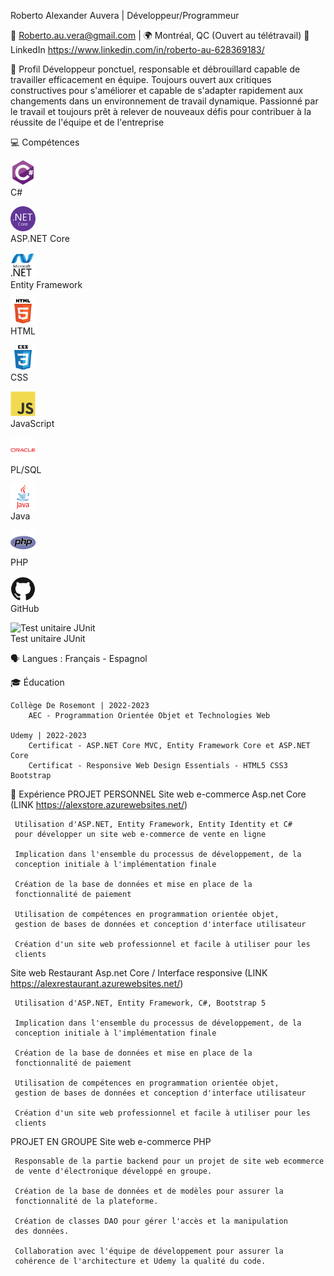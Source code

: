 Roberto Alexander Auvera | Développeur/Programmeur

📧 Roberto.au.vera@gmail.com | 🌍 Montréal, QC (Ouvert au télétravail)
🔗 LinkedIn https://www.linkedin.com/in/roberto-au-628369183/

👤 Profil
Développeur ponctuel, responsable et débrouillard capable de travailler efficacement en équipe. Toujours ouvert aux critiques constructives pour s'améliorer et capable de s'adapter rapidement aux changements dans un environnement de travail dynamique. Passionné par le travail et toujours prêt à relever de nouveaux défis pour contribuer à la réussite de l'équipe et de l'entreprise

💻 Compétences

<p>
  <img src="https://raw.githubusercontent.com/devicons/devicon/master/icons/csharp/csharp-original.svg" alt="C#" width="40" height="40" /><br>C#
</p>
<p>
  <img src="https://raw.githubusercontent.com/devicons/devicon/master/icons/dotnetcore/dotnetcore-original.svg" alt="ASP.NET Core" width="40" height="40" /><br>ASP.NET Core
</p>
<p>
  <img src="https://raw.githubusercontent.com/devicons/devicon/master/icons/dot-net/dot-net-original-wordmark.svg" alt="Entity Framework" width="40" height="40" /><br>Entity Framework
</p>
<p>
  <img src="https://raw.githubusercontent.com/devicons/devicon/master/icons/html5/html5-original-wordmark.svg" alt="HTML" width="40" height="40" /><br>HTML
</p>
<p>
  <img src="https://raw.githubusercontent.com/devicons/devicon/master/icons/css3/css3-original-wordmark.svg" alt="CSS" width="40" height="40" /><br>CSS
</p>
<p>
  <img src="https://raw.githubusercontent.com/devicons/devicon/master/icons/javascript/javascript-original.svg" alt="JavaScript" width="40" height="40" /><br>JavaScript
</p>
<p>
  <img src="https://raw.githubusercontent.com/devicons/devicon/master/icons/oracle/oracle-original.svg" alt="PL/SQL" width="40" height="40" /><br>PL/SQL
</p>
<p>
  <img src="https://raw.githubusercontent.com/devicons/devicon/master/icons/java/java-original-wordmark.svg" alt="Java" width="40" height="40" /><br>Java
</p>
<p>
  <img src="https://raw.githubusercontent.com/devicons/devicon/master/icons/php/php-original.svg" alt="PHP" width="40" height="40" /><br>PHP
</p>
<p>
  <img src="https://raw.githubusercontent.com/devicons/devicon/master/icons/github/github-original.svg" alt="GitHub" width="40" height="40" /><br>GitHub
</p>
<p>
  <img src="https://junit.org/junit5/assets/img/junit5-logo.png" alt="Test unitaire JUnit" width="40" height="40" /><br>Test unitaire JUnit
</p>


     
🗣️ Langues : Français - Espagnol

🎓 Éducation

    Collège De Rosemont | 2022-2023
        AEC - Programmation Orientée Objet et Technologies Web
        
    Udemy | 2022-2023
        Certificat - ASP.NET Core MVC, Entity Framework Core et ASP.NET Core
        Certificat - Responsive Web Design Essentials - HTML5 CSS3 Bootstrap

🔨 Expérience
    PROJET PERSONNEL
    Site web e-commerce Asp.net Core (LINK https://alexstore.azurewebsites.net/)
    
     Utilisation d'ASP.NET, Entity Framework, Entity Identity et C#
     pour développer un site web e-commerce de vente en ligne
     
     Implication dans l'ensemble du processus de développement, de la
     conception initiale à l'implémentation finale
     
     Création de la base de données et mise en place de la
     fonctionnalité de paiement
     
     Utilisation de compétences en programmation orientée objet,
     gestion de bases de données et conception d'interface utilisateur
     
     Création d'un site web professionnel et facile à utiliser pour les
     clients
     
   Site web Restaurant Asp.net Core / Interface responsive (LINK https://alexrestaurant.azurewebsites.net/)
     
     Utilisation d'ASP.NET, Entity Framework, C#, Bootstrap 5
     
     Implication dans l'ensemble du processus de développement, de la
     conception initiale à l'implémentation finale
     
     Création de la base de données et mise en place de la
     fonctionnalité de paiement
     
     Utilisation de compétences en programmation orientée objet,
     gestion de bases de données et conception d'interface utilisateur
     
     Création d'un site web professionnel et facile à utiliser pour les
     clients
     
   PROJET EN GROUPE
   Site web e-commerce PHP

     Responsable de la partie backend pour un projet de site web ecommerce
     de vente d'électronique développé en groupe.
     
     Création de la base de données et de modèles pour assurer la
     fonctionnalité de la plateforme.
     
     Création de classes DAO pour gérer l'accès et la manipulation
     des données.
     
     Collaboration avec l'équipe de développement pour assurer la
     cohérence de l'architecture et Udemy la qualité du code.
